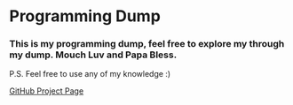# Programming Dump
### This is my programming dump, feel free to explore my through my dump. Mouch Luv and Papa Bless.

P.S. Feel free to use any of my knowledge :)

[GitHub Project Page](https://paperbutt.github.io/Programming-Dump/)
